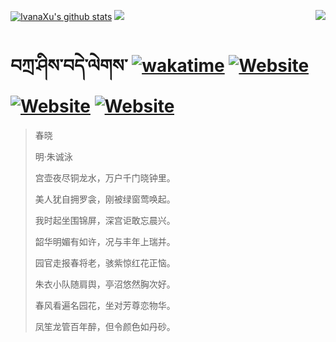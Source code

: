 [![IvanaXu's github stats](https://github-readme-stats.vercel.app/api?username=IvanaXu&theme=codeSTACKr)](https://github.com/anuraghazra/github-readme-stats)
<img align="right" src="https://github-readme-stats.vercel.app/api/top-langs/?username=IvanaXu&langs_count=8&theme=codeSTACKr" />
<img src="https://github-readme-stats.vercel.app/api/wakatime?username=IvanaXu&layout=compact&langs_count=8&theme=codeSTACKr&custom_title=Programming&nbsp;Times&nbsp;(Since&nbsp;Jul.29.2021)" />
# བཀྲ་ཤིས་བདེ་ལེགས་	[![wakatime](https://wakatime.com/badge/user/5043ee4a-e361-4607-9d47-d557f2005d05.svg)](https://wakatime.com/@5043ee4a-e361-4607-9d47-d557f2005d05)	[![Website](https://img.shields.io/website?label=tianchi&up_color=orange&up_message=IvanaXu&url=https%3A%2F%2Fshields.io)](https://tianchi.aliyun.com/home/science/scienceDetail?userId=1095279182618)	[![Website](https://img.shields.io/website?label=yuque&up_color=green&up_message=IvanaXu&url=https%3A%2F%2Fshields.io)](https://www.yuque.com/ivanaxu)	[![Website](https://img.shields.io/website?label=leetcode&up_color=yellow&up_message=IvanaXu&url=https%3A%2F%2Fshields.io)](https://leetcode.cn/u/ivanaxu)
> 春晓
>
> 明·朱诚泳
>
> 宫壶夜尽铜龙水，万户千门晓钟里。
> 
> 美人犹自拥罗衾，刚被绿窗莺唤起。
> 
> 我时起坐围锦屏，深宫讵敢忘晨兴。
> 
> 韶华明媚有如许，况与丰年上瑞并。
> 
> 园官走报春将老，骇紫惊红花正恼。
> 
> 朱衣小队随肩舆，亭沼悠然胸次好。
> 
> 春风看遍名园花，坐对芳尊恋物华。
> 
> 凤笙龙管百年醉，但令颜色如丹砂。
